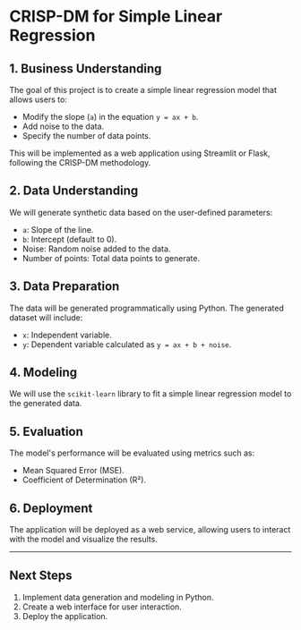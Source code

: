 # CRISP-DM for Simple Linear Regression

## 1. Business Understanding
The goal of this project is to create a simple linear regression model that allows users to:
- Modify the slope (`a`) in the equation `y = ax + b`.
- Add noise to the data.
- Specify the number of data points.

This will be implemented as a web application using Streamlit or Flask, following the CRISP-DM methodology.

## 2. Data Understanding
We will generate synthetic data based on the user-defined parameters:
- `a`: Slope of the line.
- `b`: Intercept (default to 0).
- Noise: Random noise added to the data.
- Number of points: Total data points to generate.

## 3. Data Preparation
The data will be generated programmatically using Python. The generated dataset will include:
- `x`: Independent variable.
- `y`: Dependent variable calculated as `y = ax + b + noise`.

## 4. Modeling
We will use the `scikit-learn` library to fit a simple linear regression model to the generated data.

## 5. Evaluation
The model's performance will be evaluated using metrics such as:
- Mean Squared Error (MSE).
- Coefficient of Determination (R²).

## 6. Deployment
The application will be deployed as a web service, allowing users to interact with the model and visualize the results.

---

## Next Steps
1. Implement data generation and modeling in Python.
2. Create a web interface for user interaction.
3. Deploy the application.
